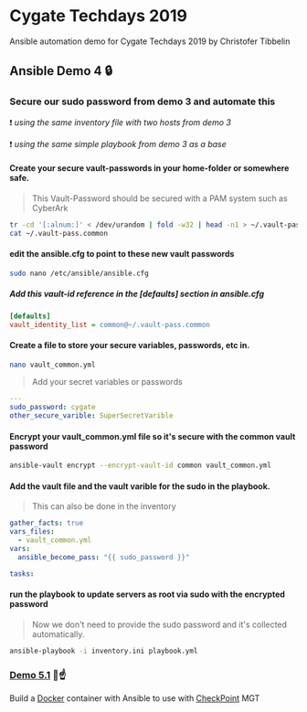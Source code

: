 # Cygate Techdays 2019
Ansible automation demo for Cygate Techdays 2019 by Christofer Tibbelin

## Ansible Demo 4 :lock:

### Secure our sudo password from demo 3 and automate this

:exclamation: *using the same inventory file with two hosts from demo 3*

:exclamation: *using the same simple playbook from demo 3 as a base*

#### Create your secure vault-passwords in your home-folder or somewhere safe.
> This Vault-Password should be secured with a PAM system such as CyberArk
```sh
tr -cd '[:alnum:]' < /dev/urandom | fold -w32 | head -n1 > ~/.vault-pass.common
cat ~/.vault-pass.common
```

#### edit the ansible.cfg to point to these new vault passwords
```sh
sudo nano /etc/ansible/ansible.cfg
```
#####   Add this vault-id reference in the [defaults] section in ansible.cfg
```INI
[defaults]
vault_identity_list = common@~/.vault-pass.common
```

#### Create a file to store your secure variables, passwords, etc in.
```sh
nano vault_common.yml
```
> Add your secret variables or passwords
```YAML
---
sudo_password: cygate
other_secure_varible: SuperSecretVarible
```

#### Encrypt your vault_common.yml file so it's secure with the common vault password
```sh
ansible-vault encrypt --encrypt-vault-id common vault_common.yml
```

#### Add the vault file and the vault varible for the sudo in the playbook.
> This can also be done in the inventory
```YAML
gather_facts: true
vars_files:
  - vault_common.yml
vars:
  ansible_become_pass: "{{ sudo_password }}"

tasks:
```

#### run the playbook to update servers as root via sudo with the encrypted password
> Now we don't need to provide the sudo password and it's collected automatically.
```sh
ansible-playbook -i inventory.ini playbook.yml
```

### [Demo 5.1](demo5_1/) :whale::point_up:
Build a [Docker](https://www.docker.com/) container with Ansible to use with [CheckPoint](https://www.checkpoint.com/) MGT
